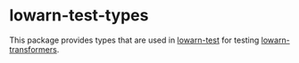 # lowarn-test-types

This package provides types that are used in [lowarn-test](../test) for testing [lowarn-transformers](../transformers).
